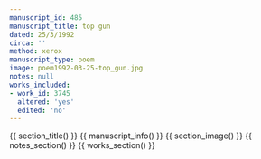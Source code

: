 ```yaml
---
manuscript_id: 485
manuscript_title: top gun
dated: 25/3/1992
circa: ''
method: xerox
manuscript_type: poem
image: poem1992-03-25-top_gun.jpg
notes: null
works_included:
- work_id: 3745
  altered: 'yes'
  edited: 'no'
---
```


{{ section_title() }}
{{ manuscript_info() }}
{{ section_image() }}
{{ notes_section() }}
{{ works_section() }}
